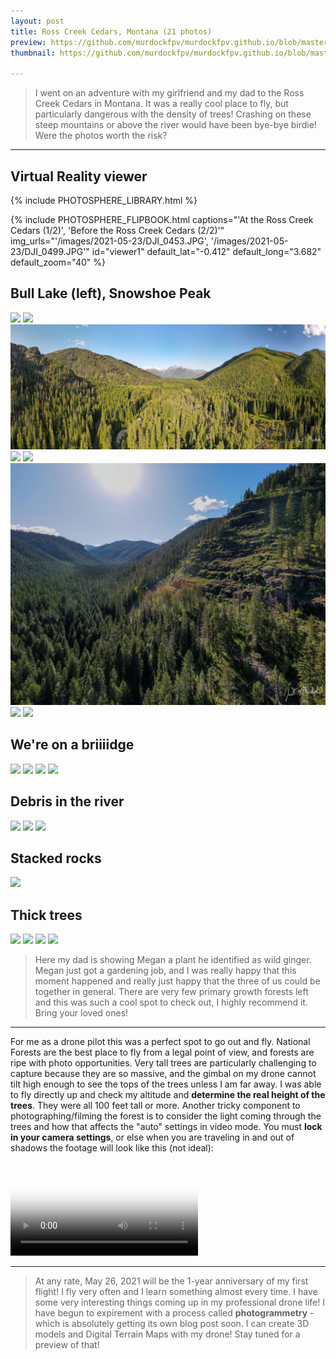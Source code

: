 ```yaml
---
layout: post
title: Ross Creek Cedars, Montana (21 photos)
preview: https://github.com/murdockfpv/murdockfpv.github.io/blob/master/images/2021-05-23/14.jpg?raw=true
thumbnail: https://github.com/murdockfpv/murdockfpv.github.io/blob/master/images/2021-05-23/14.jpg?raw=true

---
```


> I went on an adventure with my girlfriend and my dad to the Ross Creek Cedars in Montana. It was a really cool place to fly, but particularly dangerous with the density of trees! Crashing on these steep mountains or above the river would have been bye-bye birdie! Were the photos worth the risk?

___

## Virtual Reality viewer

{% include PHOTOSPHERE_LIBRARY.html %}

{% include PHOTOSPHERE_FLIPBOOK.html captions="'At the Ross Creek Cedars (1/2)', 'Before the Ross Creek Cedars (2/2)'" img_urls="'/images/2021-05-23/DJI_0453.JPG', '/images/2021-05-23/DJI_0499.JPG'" id="viewer1" default_lat="-0.412" default_long="3.682" default_zoom="40" %}

## Bull Lake (left), Snowshoe Peak

![](https://github.com/murdockfpv/murdockfpv.github.io/blob/master/images/2021-05-23/1_bull_lake.jpg?raw=true)
![](https://github.com/murdockfpv/murdockfpv.github.io/blob/master/images/2021-05-23/2.jpg?raw=true)
![](https://github.com/murdockfpv/murdockfpv.github.io/blob/master/images/2021-05-23/3_smaller.jpg?raw=true)
![](https://github.com/murdockfpv/murdockfpv.github.io/blob/master/images/2021-05-23/3_.jpg?raw=true)
![](https://github.com/murdockfpv/murdockfpv.github.io/blob/master/images/2021-05-23/4.jpg?raw=true)
![](https://github.com/murdockfpv/murdockfpv.github.io/blob/master/images/2021-05-23/5_smaller.jpg?raw=true)
![](https://github.com/murdockfpv/murdockfpv.github.io/blob/master/images/2021-05-23/6.jpg?raw=true)
![](https://github.com/murdockfpv/murdockfpv.github.io/blob/master/images/2021-05-23/9.jpg?raw=true)

## We're on a briiiidge

![](https://github.com/murdockfpv/murdockfpv.github.io/blob/master/images/2021-05-23/10.jpg?raw=true)
![](https://github.com/murdockfpv/murdockfpv.github.io/blob/master/images/2021-05-23/11.jpg?raw=true)
![](https://github.com/murdockfpv/murdockfpv.github.io/blob/master/images/2021-05-23/12.jpg?raw=true)
![](https://github.com/murdockfpv/murdockfpv.github.io/blob/master/images/2021-05-23/13.jpg?raw=true)

## Debris in the river

![](https://github.com/murdockfpv/murdockfpv.github.io/blob/master/images/2021-05-23/14.jpg?raw=true)
![](https://github.com/murdockfpv/murdockfpv.github.io/blob/master/images/2021-05-23/15.jpg?raw=true)
![](https://github.com/murdockfpv/murdockfpv.github.io/blob/master/images/2021-05-23/16.jpg?raw=true)

## Stacked rocks

![](https://github.com/murdockfpv/murdockfpv.github.io/blob/master/images/2021-05-23/17.jpg?raw=true)

## Thick trees

![](https://github.com/murdockfpv/murdockfpv.github.io/blob/master/images/2021-05-23/18.jpg?raw=true)
![](https://github.com/murdockfpv/murdockfpv.github.io/blob/master/images/2021-05-23/19.jpg?raw=true)
![](https://github.com/murdockfpv/murdockfpv.github.io/blob/master/images/2021-05-23/20.jpg?raw=true)
![](https://github.com/murdockfpv/murdockfpv.github.io/blob/master/images/2021-05-23/21.jpg?raw=true)

> Here my dad is showing Megan a plant he identified as wild ginger. Megan just got a gardening job, and I was really happy that this moment happened and really just happy that the three of us could be together in general. There are very few primary growth forests left and this was such a cool spot to check out, I highly recommend it. Bring your loved ones!

___

For me as a drone pilot this was a perfect spot to go out and fly. National Forests are the best place to fly from a legal point of view, and forests are ripe with photo opportunities. Very tall trees are particularly challenging to capture because they are so massive, and the gimbal on my drone cannot tilt high enough to see the tops of the trees unless I am far away. I was able to fly directly up and check my altitude and **determine the real height of the trees**. They were all 100 feet tall or more. Another tricky component to photographing/filming the forest is to consider the light coming through the trees and how that affects the "auto" settings in video mode. You must **lock in your camera settings**, or else when you are traveling in and out of shadows the footage will look like this (not ideal):

<video src="https://github.com/murdockFPV/murdockfpv.github.io/blob/master/images/2021-05-23/DJI_0451.mp4?raw=true" poster="https://github.com/murdockFPV/murdockfpv.github.io/blob/master/images/2021-05-23/poster_video.png?raw=true" style="max-width: 100%; max-height: 100%" controls preload></video>

___

> At any rate, May 26, 2021 will be the 1-year anniversary of my first flight! I fly very often and I learn something almost every time. I have some very interesting things coming up in my professional drone life! I have begun to expirement with a process called **photogrammetry** - which is absolutely getting its own blog post soon. I can create 3D models and Digital Terrain Maps with my drone! Stay tuned for a preview of that!
